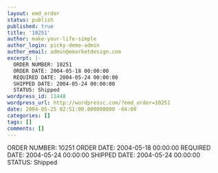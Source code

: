 ```yaml
---
layout: emd_order
status: publish
published: true
title: '10251'
author: make-your-life-simple
author_login: picky-demo-admin
author_email: admin@emarketdesign.com
excerpt: |-
  ORDER NUMBER: 10251
  ORDER DATE: 2004-05-18 00:00:00
  REQUIRED DATE: 2004-05-24 00:00:00
  SHIPPED DATE: 2004-05-24 00:00:00
  STATUS: Shipped
wordpress_id: 11448
wordpress_url: http://wordpressc.com/?emd_order=10251
date: 2004-05-25 02:51:00.000000000 -04:00
categories: []
tags: []
comments: []
---
```

ORDER NUMBER: 10251
ORDER DATE: 2004-05-18 00:00:00
REQUIRED DATE: 2004-05-24 00:00:00
SHIPPED DATE: 2004-05-24 00:00:00
STATUS: Shipped
